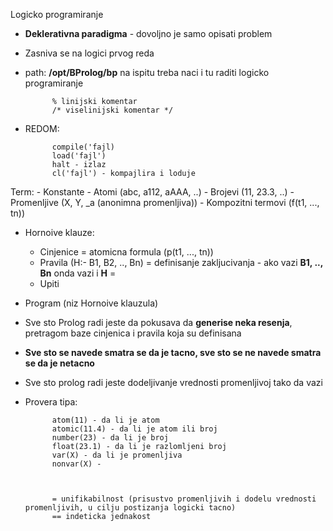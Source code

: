  Logicko programiranje

- **Deklerativna paradigma** - dovoljno je samo opisati problem

- Zasniva se na logici prvog reda

- path: **/opt/BProlog/bp** na ispitu treba naci i tu raditi logicko programiranje

            % linijski komentar
            /* viselinijski komentar */

- REDOM:
            
            compile('fajl)
            load('fajl')
            halt - izlaz
            cl('fajl') - kompajlira i loduje

Term:
    - Konstante
        - Atomi (abc, a112, aAAA, ..)
        - Brojevi (11, 23.3, ..)
    - Promenljive (X, Y, _a (anonimna promenljiva))
    - Kompozitni termovi (f(t1, ..., tn)) 

- Hornoive klauze:
    - Cinjenice = atomicna formula (p(t1, ..., tn)) 
    - Pravila (H:- B1, B2, .., Bn) = definisanje zakljucivanja - ako vazi **B1, .., Bn** onda vazi i **H** = 
    - Upiti 

- Program (niz Hornoive klauzula)

- Sve sto Prolog radi jeste da pokusava da **generise neka resenja**, pretragom baze cinjenica i pravila koja su definisana

- **Sve sto se navede smatra se da je tacno, sve sto se ne navede smatra se da je netacno** 

- Sve sto prolog radi jeste dodeljivanje vrednosti promenljivoj tako da vazi

- Provera tipa:

            atom(11) - da li je atom
            atomic(11.4) - da li je atom ili broj
            number(23) - da li je broj
            float(23.1) - da li je razlomljeni broj
            var(X) - da li je promenljiva
            nonvar(X) - 



            = unifikabilnost (prisustvo promenljivih i dodelu vrednosti promenljivih, u cilju postizanja logicki tacno)
            == indeticka jednakost


